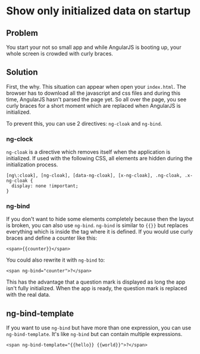# Show only initialized data on startup

## Problem

You start your not so small app and while AngularJS is booting up, your whole screen is crowded with curly braces.


## Solution

First, the why. This situation can appear when open your `index.html`. The browser has to download all the javascript and css files and during this time, AngularJS hasn't parsed the page yet. So all over the page, you see curly braces for a short moment which are replaced when AngularJS is initialized.

To prevent this, you can use 2 directives: `ng-cloak` and `ng-bind`.

### ng-clock

`ng-cloak` is a directive which removes itself when the application is initialized. If used with the following CSS, all elements are hidden during the initialization process.

    [ng\:cloak], [ng-cloak], [data-ng-cloak], [x-ng-cloak], .ng-cloak, .x-ng-cloak {
      display: none !important;
    }

### ng-bind

If you don't want to hide some elements completely because then the layout is broken, you can also use `ng-bind`. `ng-bind` is similar to `{{}}` but replaces everything which is inside the tag where it is defined. If you would use curly braces and define a counter like this:

    <span>{{counter}}</span>

You could also rewrite it with `ng-bind` to:

    <span ng-bind="counter">?</span>

This has the advantage that a question mark is displayed as long the app isn't fully initialized. When the app is ready, the question mark is replaced with the real data.

## ng-bind-template

If you want to use `ng-bind` but have more than one expression, you can use `ng-bind-template`. It's like `ng-bind` but can contain multiple expressions.

    <span ng-bind-template="{{hello}} {{world}}">?</span>

